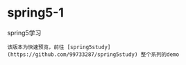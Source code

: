 # spring5-1
spring5学习


```$xslt
该版本为快速预览，前往 [spring5study](https://github.com/99733287/spring5study) 整个系列的demo
```

